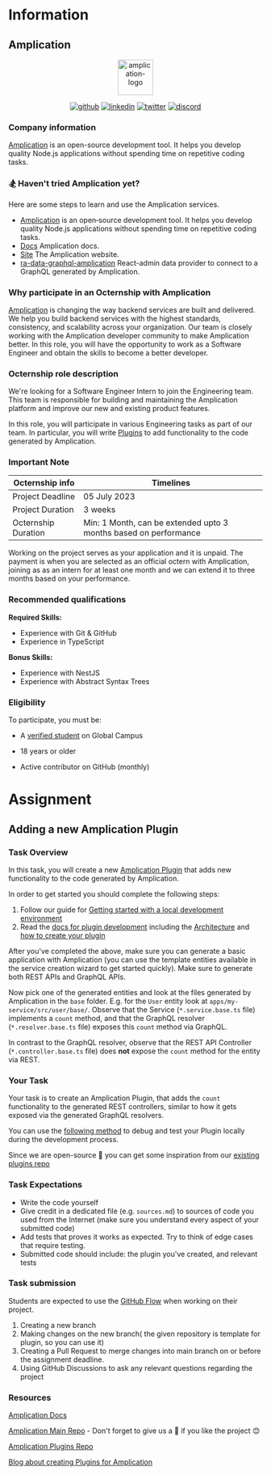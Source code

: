 # Information

## Amplication

<p align="center">
  <a href="https://amplication.com" target="_blank">
    <img alt="amplication-logo" height="70" alt="Amplication Logo" src="https://amplication.com/images/amplication-logo-purple.svg"/>
  </a>
</p>

<p align="center">
<a href="https://github.com/amplication/amplication" alt="github"><img src="https://img.shields.io/badge/github-@amplication--github-green.svg" alt="github"></img></a>
<a href="https://www.linkedin.com/company/amplication/" alt="linkedin"><img src="https://img.shields.io/badge/linkedin-@amplication--linkedin-9cf.svg" alt="linkedin"></img></a>
<a href="https://twitter.com/amplication" alt="twitter"><img src="https://img.shields.io/badge/twitter-@amplication--twitter-yellow.svg" alt="twitter"></img></a>
<a href="https://discord.com/invite/Z2CG3rUFnu" alt="discord"><img src="https://img.shields.io/badge/discord-@amplication--discord-red.svg" alt="discord"></img><a>

</p>

### Company information 

[Amplication](https://amplication.com/) is an open-source development tool. It helps you develop quality Node.js applications without spending time on repetitive coding tasks.

### 🏂 Haven't tried Amplication yet?
Here are some steps to learn and use the Amplication services.

- [Amplication](https://github.com/amplication/amplication) is an open‑source development tool. It helps you develop quality Node.js applications without spending time on repetitive coding tasks.
- [Docs](https://github.com/amplication/docs) Amplication docs.
- [Site](https://github.com/amplication/amplication-site) The Amplication website.
- [ra-data-graphql-amplication](https://github.com/amplication/ra-data-graphql-amplication) React-admin data provider to connect to a GraphQL generated by Amplication.


### Why participate in an Octernship with Amplication

[Amplication](https://amplication.com/) is changing the way backend services are built and delivered. We help you build backend services with the highest standards, consistency, and scalability across your organization. 
Our team is closely working with the Amplication developer community to make Amplication better. In this role, you will have the opportunity to work as a Software Engineer and obtain the skills to become a better developer.


### Octernship role description

We're looking for a Software Engineer Intern to join the Engineering team. This team is responsible for building and maintaining the Amplication platform and improve our new and existing product features.

In this role, you will participate in various Engineering tasks as part of our team. In particular, you will write [Plugins](https://docs.amplication.com/plugins/overview/) to add functionality to the code generated by Amplication.


### Important Note
| Octernship info      | Timelines|
| -------------        | --------------        |
| Project Deadline  | 05 July 2023         |
| Project Duration     | 3 weeks              |
| Octernship Duration  | Min: 1 Month, can be extended upto 3 months based on performance |

Working on the project serves as your application and it is unpaid. The payment is when you are selected as an official octern with Amplication, joining as as an intern for at least one month and we can extend it to three months based on your performance.


### Recommended qualifications

**Required Skills:**

- Experience with Git & GitHub
- Experience in TypeScript

**Bonus Skills:**

- Experience with NestJS
- Experience with Abstract Syntax Trees

### Eligibility

To participate, you must be:

* A [verified student](https://education.github.com/discount_requests/pack_application) on Global Campus

* 18 years or older

* Active contributor on GitHub (monthly)

# Assignment

## Adding a new Amplication Plugin

### Task Overview

In this task, you will create a new [Amplication Plugin](https://docs.amplication.com/plugins/overview/) that adds new functionality to the code generated by Amplication.

In order to get started you should complete the following steps:
1. Follow our guide for [Getting started with a local development environment](https://github.com/amplication/amplication#development-environment-local)
2. Read the [docs for plugin development](https://docs.amplication.com/plugins/overview/) including the [Architecture](https://docs.amplication.com/plugins/plugin-architecture/) and [how to create your plugin](https://docs.amplication.com/plugins/how-to-create-plugin/)

After you've completed the above, make sure you can generate a basic application with Amplication (you can use the template entities available in the service creation wizard to get started quickly). Make sure to generate both REST APIs and GraphQL APIs.

Now pick one of the generated entities and look at the files generated by Amplication in the `base` folder. E.g. for the `User` entity look at `apps/my-service/src/user/base/`.
Observe that the Service (`*.service.base.ts` file) implements a `count` method, and that the GraphQL resolver (`*.resolver.base.ts` file) exposes this `count` method via GraphQL.

In contrast to the GraphQL resolver, observe that the REST API Controller (`*.controller.base.ts` file) does **not** expose the `count` method for the entity via REST.

### Your Task 
Your task is to create an Amplication Plugin, that adds the `count` functionality to the generated REST controllers, similar to how it gets exposed via the generated GraphQL resolvers.

You can use the [following method](https://docs.amplication.com/plugins/how-to-test-plugin/) to debug and test your Plugin locally during the development process.

Since we are open-source 💜 you can get some inspiration from our [existing plugins repo](https://github.com/amplication/plugins)
  

### Task Expectations

- Write the code yourself
- Give credit in a dedicated file (e.g. `sources.md`) to sources of code you used from the Internet (make sure you understand every aspect of your submitted code)
- Add tests that proves it works as expected. Try to think of edge cases that require testing.
- Submitted code should include: the plugin you've created, and relevant tests

### Task submission

Students are expected to use the [GitHub Flow](https://docs.github.com/en/get-started/quickstart/github-flow) when working on their project. 

1. Creating a new branch
2. Making changes on the new branch( the given repository is template for plugin, so you can use it)
3. Creating a Pull Request to merge changes into main branch on or before the assignment deadline.
3. Using GitHub Discussions to ask any relevant questions regarding the project

### Resources

[Amplication Docs](https://docs.amplication.com/)

[Amplication Main Repo](https://github.com/amplication/amplication) - Don't forget to give us a 🌟 if you like the project 😊

[Amplication Plugins Repo](https://github.com/amplication/plugins)

[Blog about creating Plugins for Amplication](https://amplication.com/blog/the-amplication-plugin-system)

